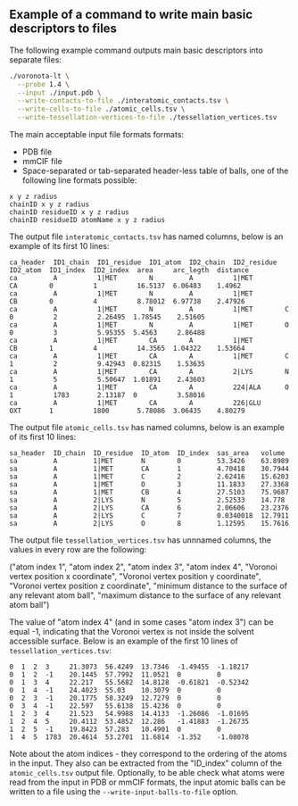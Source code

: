 ## Example of a command to write main basic descriptors to files

The following example command outputs main basic descriptors into separate files:

```bash
./voronota-lt \
  --probe 1.4 \
  --input ./input.pdb \
  --write-contacts-to-file ./interatomic_contacts.tsv \
  --write-cells-to-file ./atomic_cells.tsv \
  --write-tessellation-vertices-to-file ./tessellation_vertices.tsv
```

The main acceptable input file formats formats:

* PDB file
* mmCIF file
* Space-separated or tab-separated header-less table of balls, one of the following line formats possible:

```
x y z radius
chainID x y z radius
chainID residueID x y z radius
chainID residueID atomName x y z radius
```

The output file `interatomic_contacts.tsv` has named columns, below is an example of its first 10 lines:

```
ca_header  ID1_chain  ID1_residue  ID1_atom  ID2_chain  ID2_residue  ID2_atom  ID1_index  ID2_index  area     arc_legth  distance
ca         A          1|MET        N         A          1|MET        CA        0          1          16.5137  6.06483    1.4962
ca         A          1|MET        N         A          1|MET        CB        0          4          8.78012  6.97738    2.47926
ca         A          1|MET        N         A          1|MET        C         0          2          2.26495  1.78545    2.51605
ca         A          1|MET        N         A          1|MET        O         0          3          5.95355  5.4563     2.86488
ca         A          1|MET        CA        A          1|MET        CB        1          4          14.3565  1.04322    1.53664
ca         A          1|MET        CA        A          1|MET        C         1          2          9.42943  0.82315    1.53635
ca         A          1|MET        CA        A          2|LYS        N         1          5          5.50647  1.01891    2.43603
ca         A          1|MET        CA        A          224|ALA      O         1          1783       2.13187  0          3.58016
ca         A          1|MET        CA        A          226|GLU      OXT       1          1800       5.78086  3.06435    4.80279
```

The output file `atomic_cells.tsv` has named columns, below is an example of its first 10 lines:

```
sa_header  ID_chain  ID_residue  ID_atom  ID_index  sas_area   volume
sa         A         1|MET       N        0         53.3426    63.8989
sa         A         1|MET       CA       1         4.70418    30.7944
sa         A         1|MET       C        2         2.62416    15.6203
sa         A         1|MET       O        3         11.1833    27.3368
sa         A         1|MET       CB       4         27.5103    75.9687
sa         A         2|LYS       N        5         2.52533    14.778
sa         A         2|LYS       CA       6         2.06606    23.2376
sa         A         2|LYS       C        7         0.0340018  12.7911
sa         A         2|LYS       O        8         1.12595    15.7616
```

The output file `tessellation_vertices.tsv` has unnnamed columns,
the values in every row are the following:

("atom index 1", "atom index 2", "atom index 3", "atom index 4", "Voronoi vertex position x coordinate", "Voronoi vertex position y coordinate", "Voronoi vertex position z coordinate", "minimum distance to the surface of any relevant atom ball", "maximum distance to the surface of any relevant atom ball")

The value of "atom index 4" (and in some cases "atom index 3") can be equal -1, indicating that the Voronoi vertex is not inside the solvent accessible surface.
Below is an example of the first 10 lines of `tessellation_vertices.tsv`:

```
0  1  2  3     21.3073  56.4249  13.7346  -1.49455  -1.18217
0  1  2  -1    20.1445  57.7992  11.0521  0         0
0  1  3  4     22.217   55.5682  14.8128  -0.61821  -0.52342
0  1  4  -1    24.4023  55.03    10.3079  0         0
0  2  3  -1    20.1775  58.3249  12.7279  0         0
0  3  4  -1    22.597   55.6138  15.4236  0         0
1  2  3  4     21.523   54.9988  14.4133  -1.26086  -1.01695
1  2  4  5     20.4112  53.4852  12.286   -1.41883  -1.26735
1  2  5  -1    19.8423  57.283   10.4901  0         0
1  4  5  1783  20.4614  53.2701  11.6814  -1.352    -1.08078
```

Note about the atom indices - they correspond to the ordering of the atoms in the input.
They also can be extracted from the "ID_index" column of the `atomic_cells.tsv` output file.
Optionally, to be able check what atoms were read from the input in PDB or mmCIF formats,
the input atomic balls can be written to a file using the `--write-input-balls-to-file` option.

